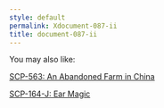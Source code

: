 ```yaml
---
style: default
permalink: Xdocument-087-ii
title: document-087-ii
---
```

You may also like:

[SCP-563: An Abandoned Farm in China](http://scp-wiki.net/scp-563)

[SCP-164-J: Ear Magic](http://scp-wiki.net/scp-164-j)

